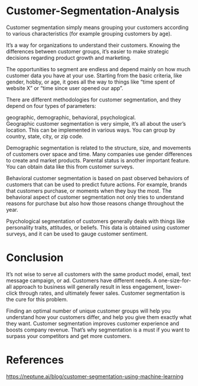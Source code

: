 # Customer-Segmentation-Analysis
Customer segmentation simply means grouping your customers according to various characteristics (for example grouping customers by age).

It’s a way for organizations to understand their customers. Knowing the differences between customer groups, it’s easier to make strategic decisions regarding product growth and marketing.

The opportunities to segment are endless and depend mainly on how much customer data you have at your use. Starting from the basic criteria, like gender, hobby, or age, it goes all the way to things like “time spent of website X” or “time since user opened our app”. 

There are different methodologies for customer segmentation, and they depend on four types of parameters: 

geographic, 
demographic, 
behavioral,
psychological.  
Geographic customer segmentation is very simple, it’s all about the user’s location. This can be implemented in various ways. You can group by country, state, city, or zip code.

Demographic segmentation is related to the structure, size, and movements of customers over space and time. Many companies use gender differences to create and market products. Parental status is another important feature. You can obtain data like this from customer surveys.

Behavioral customer segmentation is based on past observed behaviors of customers that can be used to predict future actions. For example, brands that customers purchase, or moments when they buy the most. The behavioral aspect of customer segmentation not only tries to understand reasons for purchase but also how those reasons change throughout the year.

Psychological segmentation of customers generally deals with things like personality traits, attitudes, or beliefs. This data is obtained using customer surveys, and it can be used to gauge customer sentiment.

# Conclusion
It’s not wise to serve all customers with the same product model, email, text message campaign, or ad. Customers have different needs. A one-size-for-all approach to business will generally result in less engagement, lower-click through rates, and ultimately fewer sales. Customer segmentation is the cure for this problem.

Finding an optimal number of unique customer groups will help you understand how your customers differ, and help you give them exactly what they want. Customer segmentation improves customer experience and boosts company revenue. That’s why segmentation is a must if you want to surpass your competitors and get more customers.

# References
https://neptune.ai/blog/customer-segmentation-using-machine-learning
